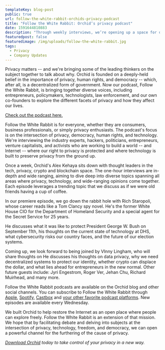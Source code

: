 ```yaml
---
templateKey: blog-post
public: true
url: follow-the-white-rabbit-orchids-privacy-podcast
title: "Follow the White Rabbit: Orchid’s privacy podcast"
date: 1591644810883
description: "Through weekly interviews, we’re opening up a space for discussion and debate on issues related to privacy"
featuredpost: false
featuredimage: /img/uploads/follow-the-white-rabbit.jpg
tags:
  - Privacy
  - Company Updates
---
```

Privacy matters -- and we're bringing some of the leading thinkers on the subject together to talk about why. Orchid is founded on a deeply-held belief in the importance of privacy, human rights, and democracy -- which, after all, is a decentralized form of government. Now our podcast, Follow the White Rabbit, is bringing together diverse voices, including entrepreneurs, policymakers, technologists, law enforcement, and our own co-founders to explore the different facets of privacy and how they affect our lives.

[Check out the podcast here.](https://www.orchid.com/podcast)

Follow the White Rabbit is for everyone, whether they are consumers, business professionals, or simply privacy enthusiasts. The podcast's focus is on the intersection of privacy, democracy, human rights, and technology. We're interviewing the industry experts, hackers, politicians, entrepreneurs, venture capitalists, and activists who are working to build a world -- and Internet -- where our right to privacy is protected and where technology is built to preserve privacy from the ground up.

Once a week, Orchid's Alex Kehaya sits down with thought leaders in the tech, privacy, crypto and blockchain space. The one-hour interviews are in-depth and wide ranging, aiming to dive deep into diverse topics spanning all areas where privacy, technology, and wide-ranging opinions come together. Each episode leverages a trending topic that we discuss as if we were old friends having a cup of coffee.

In our premiere episode, we go down the rabbit hole with Rich Staropoli, whose career reads like a Tom Clancy spy novel. He's the former White House CIO for the Department of Homeland Security and a special agent for the Secret Service for 25 years.

He discusses what it was like to protect President George W. Bush on September 11th, his thoughts on the current state of technology at DHS, what cybersecurity risks our country faces, and the future of our election systems.

Coming up, we look forward to being joined by VInny Lingham, who will share thoughts on He discusses his thoughts on data privacy, why we need decentralized systems to protect our identity, whether crypto can displace the dollar, and what lies ahead for entrepreneurs in the new normal. Other future guests include: Jyri Engestrom, Roger Ver, Jehan Chu, Richard Muirhead, and many more.

Follow the White Rabbit podcasts are available on the Orchid blog and other social channels. You can subscribe to Follow the White Rabbit through [Apple](https://podcasts.apple.com/us/podcast/follow-the-white-rabbit/id1516705670), [Spotify](https://open.spotify.com/show/4QxpmHume4QaIWV5i893d4?si=Hw6yyqbJQV6GmTvOBSJryg), [Castbox](https://castbox.fm/ch/2954358) and [your other favorite podcast platforms](https://www.orchid.com/podcast#subscribe). New episodes are available every Wednesday.

We built Orchid to help restore the Internet as an open place where people can explore freely. Follow the White Rabbit is an extension of that mission. We hope that by facilitating debate and delving into subjects at the intersection of privacy, technology, freedom, and democracy, we can open a powerful channel for the furthering of the cause of privacy.

*[Download Orchid](https://www.orchid.com/download/) today to take control of your privacy in a new way.*
